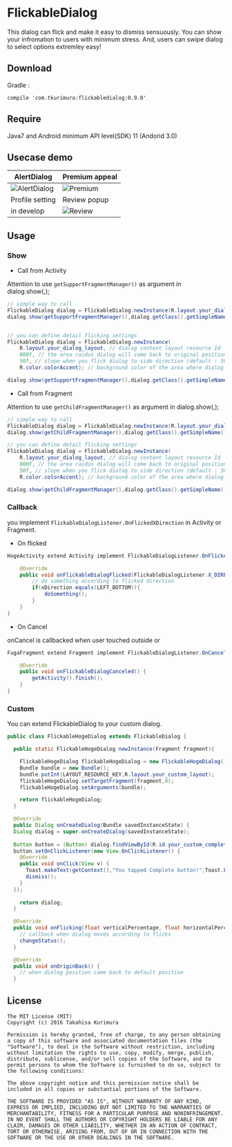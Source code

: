 # FlickableDialog
	
This dialog can flick and make it easy to dismiss sensuously.
You can show your infromation to users with minimum stress.
And, users can swipe dialog to select options extremley easy!

## Download 

Gradle : 

```
compile 'com.tkurimura:flickabledialog:0.9.0'
```

## Require

Java7 and Android minimum API level(SDK) 11 (Andorid 3.0)

## Usecase demo 

|AlertDialog|Premium appeal|
|---|---|
|![AlertDialog](https://github.com/t-kurimura/flickabledialog/blob/master/alert_dialog.gif)|![Premium](https://github.com/t-kurimura/flickabledialog/blob/master/premium_appeal.gif)|
|Profile setting|Review popup|
|in develop|![Review](https://github.com/t-kurimura/flickabledialog/blob/master/review_popup.gif)|


## Usage

### Show

* Call from Activity

Attention to use `getSupportFragmentManager()` as argument in dialog.show(,);

```java
// simple way to call
FlickableDialog dialog = FlickableDialog.newInstance(R.layout.your_dialog_layout);
dialog.show(getSupportFragmentManager(),dialog.getClass().getSimpleName());
```

```java

// you can define detail flicking settings 
FlickableDialog dialog = FlickableDialog.newInstance(
	R.layout.your_dialog_layout, // dialog content layout resource Id
	800f, // the area raidus dialog will come back to original position (default : 700f)
	50f, // slope when you flick dialog to side direction (default : 30f)
	R.color.colorAccent); // background color of the area where dialog dismiss if you touch

dialog.show(getSupportFragmentManager(),dialog.getClass().getSimpleName()); 

```

* Call from Fragment

Attention to use `getChildFragmentManager()` as argument in dialog.show(,);

```java
// simple way to call
FlickableDialog dialog = FlickableDialog.newInstance(R.layout.your_dialog_layout);
dialog.show(getChildFragmentManager(),dialog.getClass().getSimpleName());
```

```java
// you can define detail flicking settings 
FlickableDialog dialog = FlickableDialog.newInstance(
	R.layout.your_dialog_layout, // dialog content layout resource Id
	800f, // the area raidus dialog will come back to original position (default : 700f)
	50f, // slope when you flick dialog to side direction (default : 30f)
	R.color.colorAccent); // background color of the area where dialog dismiss if you touch

dialog.show(getChildFragmentManager(),dialog.getClass().getSimpleName());
```

### Callback

you implement `FlickableDialogListener.OnFlickedXDirection` in Activity or Fragment.

* On flicked

```java
HogeActivity extend Activity implement FlickableDialogListener.OnFlickedXDirection{

	@Override 
	public void onFlickableDialogFlicked(FlickableDialogListener.X_DIRECTION xDirection) {
		// do something according to flicked direction
		if(xDirection.equals(LEFT_BOTTOM)){
			doSomething();
		}
	}
}
```

* On Cancel

onCancel is callbacked when user touched outside or 

```java
FugaFragment extend Fragment implement FlickableDialogListener.OnCanceled{

	@Override 
	public void onFlickableDialogCanceled() {
		getActivity().finish();
	}
}
```

### Custom

You can extend FlickableDialog to your custom dialog.

```java
public class FlickableHogeDialog extends FlickableDialog {

  public static FlickableHogeDialog newInstance(Fragment fragment){

    FlickableHogeDialog flickableHogeDialog = new FlickableHogeDialog();
    Bundle bundle = new Bundle();
    bundle.putInt(LAYOUT_RESOURCE_KEY,R.layout.your_custom_layout);
    flickableHogeDialog.setTargetFragment(fragment,0);
    flickableHogeDialog.setArguments(bundle);

    return flickableHogeDialog;
  }

  @Override 
  public Dialog onCreateDialog(Bundle savedInstanceState) {
  Dialog dialog = super.onCreateDialog(savedInstanceState);
  
  Button button = (Button) dialog.findViewById(R.id.your_custom_complete_button);
  button.setOnClickListener(new View.OnClickListener() {
    @Override 
    public void onClick(View v) {
      Toast.makeText(getContext(),"You tapped Complete button!",Toast.LENGTH_SHORT).show();
      dismiss();
    }
  });
  
    return dialog;
  }

  @Override
  public void onFlicking(float verticalPercentage, float horizontalPercentage) {
  	// callback when dialog moves according to flicks
  	changeStatus();
  }

  @Override
  public void onOriginBack() {
  	// when dialog position came back to default position
  }
```


## License

```
The MIT License (MIT)
Copyright (c) 2016 Takahisa Kurimura

Permission is hereby granted, free of charge, to any person obtaining a copy of this software and associated documentation files (the "Software"), to deal in the Software without restriction, including without limitation the rights to use, copy, modify, merge, publish, distribute, sublicense, and/or sell copies of the Software, and to permit persons to whom the Software is furnished to do so, subject to the following conditions:

The above copyright notice and this permission notice shall be included in all copies or substantial portions of the Software.

THE SOFTWARE IS PROVIDED "AS IS", WITHOUT WARRANTY OF ANY KIND, EXPRESS OR IMPLIED, INCLUDING BUT NOT LIMITED TO THE WARRANTIES OF MERCHANTABILITY, FITNESS FOR A PARTICULAR PURPOSE AND NONINFRINGEMENT. IN NO EVENT SHALL THE AUTHORS OR COPYRIGHT HOLDERS BE LIABLE FOR ANY CLAIM, DAMAGES OR OTHER LIABILITY, WHETHER IN AN ACTION OF CONTRACT, TORT OR OTHERWISE, ARISING FROM, OUT OF OR IN CONNECTION WITH THE SOFTWARE OR THE USE OR OTHER DEALINGS IN THE SOFTWARE.

```

